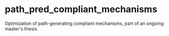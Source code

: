 # path_pred_compliant_mechanisms
Optimization of path-generating compliant mechanisms, part of an ongoing master's thesis.
